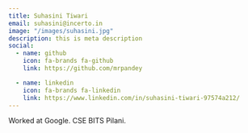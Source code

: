 ```yaml
---
title: Suhasini Tiwari
email: suhasini@incerto.in
image: "/images/suhasini.jpg"
description: this is meta description
social:
  - name: github
    icon: fa-brands fa-github
    link: https://github.com/mrpandey

  - name: linkedin
    icon: fa-brands fa-linkedin
    link: https://www.linkedin.com/in/suhasini-tiwari-97574a212/
---
```


Worked at Google. 
CSE BITS Pilani.